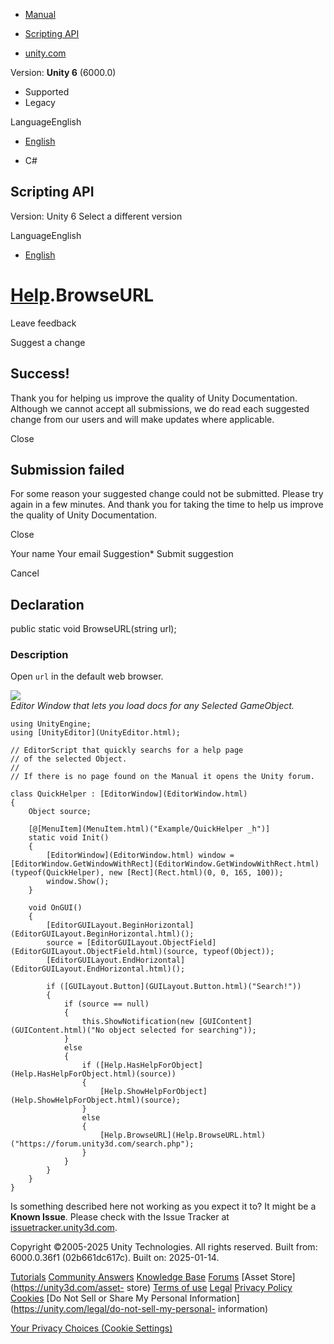 [ ]()

  * [Manual](../Manual/index.html)
  * [Scripting API](../ScriptReference/index.html)

  * [unity.com](https://unity.com/)

Version: **Unity 6** (6000.0)

  * Supported
  * Legacy

LanguageEnglish

  * [English]()

  * C#

[ ](https://docs.unity3d.com)

## Scripting API

Version: Unity 6 Select a different version

LanguageEnglish

  * [English]()

#  [Help](Help.html).BrowseURL

Leave feedback

Suggest a change

## Success!

Thank you for helping us improve the quality of Unity Documentation. Although
we cannot accept all submissions, we do read each suggested change from our
users and will make updates where applicable.

Close

## Submission failed

For some reason your suggested change could not be submitted. Please <a>try
again</a> in a few minutes. And thank you for taking the time to help us
improve the quality of Unity Documentation.

Close

Your name Your email Suggestion* Submit suggestion

Cancel

[ ]()

## Declaration

public static void BrowseURL(string url);

### Description

Open `url` in the default web browser.

![](../StaticFiles/ScriptRefImages/QuickHelper.png)  
_Editor Window that lets you load docs for any Selected GameObject._

    
    
    using UnityEngine;
    using [UnityEditor](UnityEditor.html);  
      
    // EditorScript that quickly searchs for a help page
    // of the selected Object.
    //
    // If there is no page found on the Manual it opens the Unity forum.  
      
    class QuickHelper : [EditorWindow](EditorWindow.html)
    {
        Object source;  
      
        [@[MenuItem](MenuItem.html)("Example/QuickHelper _h")]
        static void Init()
        {
            [EditorWindow](EditorWindow.html) window = [EditorWindow.GetWindowWithRect](EditorWindow.GetWindowWithRect.html)(typeof(QuickHelper), new [Rect](Rect.html)(0, 0, 165, 100));
            window.Show();
        }  
      
        void OnGUI()
        {
            [EditorGUILayout.BeginHorizontal](EditorGUILayout.BeginHorizontal.html)();
            source = [EditorGUILayout.ObjectField](EditorGUILayout.ObjectField.html)(source, typeof(Object));
            [EditorGUILayout.EndHorizontal](EditorGUILayout.EndHorizontal.html)();  
      
            if ([GUILayout.Button](GUILayout.Button.html)("Search!"))
            {
                if (source == null)
                {
                    this.ShowNotification(new [GUIContent](GUIContent.html)("No object selected for searching"));
                }
                else
                {
                    if ([Help.HasHelpForObject](Help.HasHelpForObject.html)(source))
                    {
                        [Help.ShowHelpForObject](Help.ShowHelpForObject.html)(source);
                    }
                    else
                    {
                        [Help.BrowseURL](Help.BrowseURL.html)("https://forum.unity3d.com/search.php");
                    }
                }
            }
        }
    }
    

Is something described here not working as you expect it to? It might be a
**Known Issue**. Please check with the Issue Tracker at
[issuetracker.unity3d.com](https://issuetracker.unity3d.com).

Copyright ©2005-2025 Unity Technologies. All rights reserved. Built from:
6000.0.36f1 (02b661dc617c). Built on: 2025-01-14.

[Tutorials](https://unity3d.com/learn) [Community
Answers](https://answers.unity3d.com) [Knowledge
Base](https://support.unity3d.com/hc/en-us)
[Forums](https://forum.unity3d.com) [Asset Store](https://unity3d.com/asset-
store) [Terms of use](https://docs.unity3d.com/Manual/TermsOfUse.html)
[Legal](https://unity.com/legal) [Privacy
Policy](https://unity.com/legal/privacy-policy)
[Cookies](https://unity.com/legal/cookie-policy) [Do Not Sell or Share My
Personal Information](https://unity.com/legal/do-not-sell-my-personal-
information)

[Your Privacy Choices (Cookie Settings)](javascript:void\(0\);)

